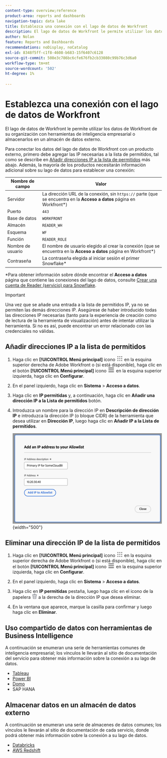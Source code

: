 ```yaml
---
content-type: overview;reference
product-area: reports and dashboards
navigation-topic: data lake
title: Establezca una conexión con el lago de datos de Workfront
description: El lago de datos de Workfront le permite utilizar los datos de Workfront de su organización con herramientas populares de inteligencia empresarial o almacenarlos en un almacén de datos externo.
author: Nolan
feature: Reports and Dashboards
recommendations: noDisplay, noCatalog
exl-id: 8348f5ff-c1f8-4608-b683-15f6407c6128
source-git-commit: 508e3c786bc6cfe676fb2cb33080c99b76c3d6a0
workflow-type: tm+mt
source-wordcount: '502'
ht-degree: 1%

---
```


# Establezca una conexión con el lago de datos de Workfront

El lago de datos de Workfront le permite utilizar los datos de Workfront de su organización con herramientas de inteligencia empresarial o almacenarlos en un almacén de datos externo.

Para conectar los datos del lago de datos de Workfront con un producto externo, primero debe agregar las IP necesarias a la lista de permitidos, tal como se describe en [Añadir direcciones IP a la lista de permitidos](#add-ips-to-the-allowlist) más abajo. Además, la mayoría de los productos necesitarán información adicional sobre su lago de datos para establecer una conexión:

| Nombre de campo | Valor |
|---------------|-------------|
| Servidor | La dirección URL de la conexión, sin `https://` parte (que se encuentra en la **Acceso a datos** página en Workfront*) |
| Puerto | `443` |
| Base de datos | `WORKFRONT` |
| Almacén | `READER_WH` |
| Esquema | `WF` |
| Función | `READER_ROLE` |
| Nombre de usuario | El nombre de usuario elegido al crear la conexión (que se encuentra en la **Acceso a datos** página en Workfront*) |
| Contraseña | La contraseña elegida al iniciar sesión el primer Snowflake* |

*Para obtener información sobre dónde encontrar el **Acceso a datos** página que contiene las conexiones del lago de datos, consulte [Crear una cuenta de Reader (servicio) para Snowflake](/help/quicksilver/reports-and-dashboards/data-lake/create-a-reader-account.md).

>[!IMPORTANT]
>
>Una vez que se añade una entrada a la lista de permitidos IP, ya no se permiten las demás direcciones IP. Asegúrese de haber introducido todas las direcciones IP necesarias (tanto para la experiencia de creación como de lectura de la herramienta de visualización) antes de intentar utilizar la herramienta. Si no es así, puede encontrar un error relacionado con las credenciales no válidas.

## Añadir direcciones IP a la lista de permitidos

1. Haga clic en **[!UICONTROL Menú principal]** icono ![Menú principal](/help/_includes/assets/main-menu-icon.png) en la esquina superior derecha de Adobe Workfront o (si está disponible), haga clic en el botón **[!UICONTROL Menú principal]** icono ![Menú principal](/help/_includes/assets/main-menu-icon-left-nav.png) en la esquina superior izquierda, haga clic en **Configurar**.

1. En el panel izquierdo, haga clic en **Sistema** > **Acceso a datos**.

1. Haga clic en **IP permitidas** y, a continuación, haga clic en **Añadir una dirección IP a la Lista de permitidos** botón.

1. Introduzca un nombre para la dirección IP en **Descripción de dirección IP** e introduzca la dirección IP (o bloque CIDR) de la herramienta que desea utilizar en **Dirección IP**, luego haga clic en **Añadir IP a la Lista de permitidos**.

   ![Añadir dirección IP](/help/quicksilver/reports-and-dashboards/data-lake/assets/add-IP-allowlist.png) {width="500"}

## Eliminar una dirección IP de la lista de permitidos

1. Haga clic en **[!UICONTROL Menú principal]** icono ![Menú principal](/help/_includes/assets/main-menu-icon.png) en la esquina superior derecha de Adobe Workfront o (si está disponible), haga clic en el botón **[!UICONTROL Menú principal]** icono ![Menú principal](/help/_includes/assets/main-menu-icon-left-nav.png) en la esquina superior izquierda, haga clic en **Configurar**.

1. En el panel izquierdo, haga clic en **Sistema** > **Acceso a datos**.

1. Haga clic en **IP permitidas** pestaña, luego haga clic en el icono de la papelera ![Icono Eliminar](/help/quicksilver/reports-and-dashboards/data-lake/assets/delete.png) a la derecha de la dirección IP que desea eliminar.

1. En la ventana que aparece, marque la casilla para confirmar y luego haga clic en **Eliminar**.

## Uso compartido de datos con herramientas de Business Intelligence

A continuación se enumeran una serie de herramientas comunes de inteligencia empresarial; los vínculos le llevarán al sitio de documentación del servicio para obtener más información sobre la conexión a su lago de datos.

* [Tableau](https://help.tableau.com/current/pro/desktop/en-us/basicconnectoverview.htm)
* [Power BI](https://learn.microsoft.com/power-query/connectors/snowflake)
* [Domo](https://www.domo.com/appstore/connector/snowflake-connector/overview)
* SAP HANA

## Almacenar datos en un almacén de datos externo

A continuación se enumeran una serie de almacenes de datos comunes; los vínculos le llevarán al sitio de documentación de cada servicio, donde podrá obtener más información sobre la conexión a su lago de datos.

* [Databricks](https://docs.databricks.com/en/connect/index.html)
* [AWS Redshift](https://docs.aws.amazon.com/redshift/latest/gsg/federated-query.html)
